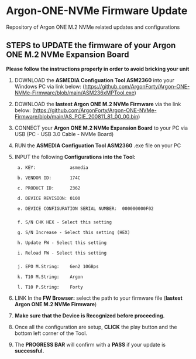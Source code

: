 # Argon-ONE-NVMe Firmware Update
Repository of Argon ONE M.2 NVMe related updates and configurations

## STEPS to UPDATE the firmware of your Argon ONE M.2 NVMe Expansion Board
**Please follow the instructions properly in order to avoid bricking your unit**

1. DOWNLOAD the **ASMEDIA Configuation Tool ASM2360** into your Windows PC via link below:
    (https://github.com/ArgonForty/Argon-ONE-NVMe-Firmware/blob/main/ASM236xMPTool.exe)
    
2. DOWNLOAD the **lastest Argon ONE M.2 NVMe Firmware** via the link below:
    (https://github.com/ArgonForty/Argon-ONE-NVMe-Firmware/blob/main/AS_PCIE_200811_81_00_00.bin)

3. CONNECT your **Argon ONE M.2 NVMe Expansion Board** to your PC via USB (PC - USB 3.0 Cable - NVMe Board)

4. RUN the **ASMEDIA Configuation Tool ASM2360** .exe file on your PC

5. INPUT the following **Configurations into the Tool:**

        a. KEY:             asmedia
      
        b. VENDOR ID:       174C
      
        c. PRODUCT ID:      2362
      
        d. DEVICE REVISION: 0100
      
        e. DEVICE CONFIGURATION SERIAL NUMBER:  000000000F02
     ### ### 
      
        f. S/N CHK HEX - Select this setting
      
        g. S/N Increase - Select this setting (HEX)
      
        h. Update FW - Select this setting
      
        i. Reload FW - Select this setting
     ### ###
      
        j. EPO M.String:    Gen2 10GBps
      
        k. T10 M.String:    Argon
      
        l. T10 P.String:    Forty
      
      
6. LINK In the **FW Browser:** select the path to your firmware file (**lastest Argon ONE M.2 NVMe Firmware**)

7. **Make sure that the Device is Recognized before proceeding.**

8. Once all the configuration are setup, **CLICK** the play button and the bottom left corner of the Tool.

9. The **PROGRESS BAR** will confirm with a **PASS** if your update is **successful.**


      
      
